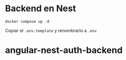 # Backend en Nest
```
docker compose up -d
```
Copiar el ```.env.template``` y renombrarlo a ```.env```

# angular-nest-auth-backend
